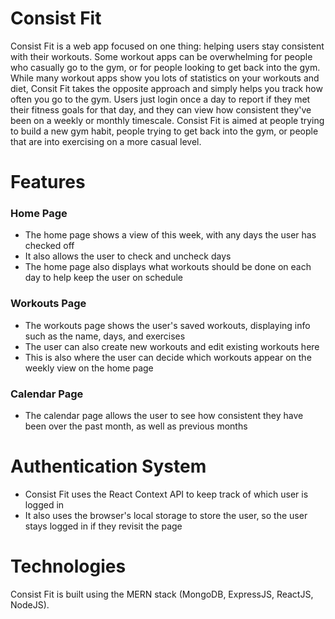 # Consist Fit
Consist Fit is a web app focused on one thing: helping users stay consistent with their workouts. Some workout apps can be overwhelming for people who casually go to the gym, or for people looking to get back into the gym. While many workout apps show you lots of statistics on your workouts and diet, Consit Fit takes the opposite approach and simply helps you track how often you go to the gym. Users just login once a day to report if they met their fitness goals for that day, and they can view how consistent they've been on a weekly or monthly timescale. Consist Fit is aimed at people trying to build a new gym habit, people trying to get back into the gym, or people that are into exercising on a more casual level.

# Features

### Home Page
* The home page shows a view of this week, with any days the user has checked off
* It also allows the user to check and uncheck days
* The home page also displays what workouts should be done on each day to help keep the user on schedule

### Workouts Page
* The workouts page shows the user's saved workouts, displaying info such as the name, days, and exercises
* The user can also create new workouts and edit existing workouts here
* This is also where the user can decide which workouts appear on the weekly view on the home page

### Calendar Page
* The calendar page allows the user to see how consistent they have been over the past month, as well as previous months

# Authentication System
* Consist Fit uses the React Context API to keep track of which user is logged in
* It also uses the browser's local storage to store the user, so the user stays logged in if they revisit the page

# Technologies
Consist Fit is built using the MERN stack (MongoDB, ExpressJS, ReactJS, NodeJS).
